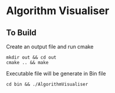 # Algorithm Visualiser
## To Build
Create an output file and run cmake
```
mkdir out && cd out
cmake .. && make
```
Executable file will be generate in Bin file
```
cd bin && ./AlgorithmVisualiser
```